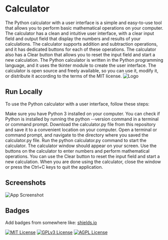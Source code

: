 
# Calculator

The Python calculator with a user interface is a simple and easy-to-use tool that allows you to perform basic mathematical operations on your computer. The calculator has a clean and intuitive user interface, with a clear input field and output field that display the numbers and results of your calculations. The calculator supports addition and subtraction operations, and it has dedicated buttons for each of these operations. The calculator also has a Clear button that allows you to reset the input field and start a new calculation. The Python calculator is written in the Python programming language, and it uses the tkinter module to create the user interface. The calculator is open source and freely available, so you can use it, modify it, or distribute it according to the terms of the MIT license.
![Logo](https://img.ohfeel.live/faDsA.png)


## Run Locally

To use the Python calculator with a user interface, follow these steps:

Make sure you have Python 3 installed on your computer. You can check if Python is installed by running the python --version command in a terminal or command prompt.
Download the calculator.py file from this repository and save it to a convenient location on your computer.
Open a terminal or command prompt, and navigate to the directory where you saved the calculator.py file.
Run the python calculator.py command to start the calculator.
The calculator window should appear on your screen. Use the buttons on the calculator to enter numbers and perform mathematical operations.
You can use the Clear button to reset the input field and start a new calculation.
When you are done using the calculator, close the window or press the Ctrl+C keys to quit the application.


## Screenshots

![App Screenshot](https://img.ohfeel.live/Brnn0.png)


## Badges

Add badges from somewhere like: [shields.io](https://shields.io/)

[![MIT License](https://img.shields.io/badge/License-MIT-green.svg)](https://choosealicense.com/licenses/mit/)
[![GPLv3 License](https://img.shields.io/badge/License-GPL%20v3-yellow.svg)](https://opensource.org/licenses/)
[![AGPL License](https://img.shields.io/badge/license-AGPL-blue.svg)](http://www.gnu.org/licenses/agpl-3.0)

